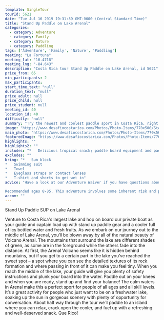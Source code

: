 ```yaml
---
template: SingleTour
tourId: 5621
date: "Tue Jul 16 2019 19:31:39 GMT-0600 (Central Standard Time)"
title: "Stand Up Paddle on Lake Arenal"
categories: 
  - category: Adventure
  - category: Family
  - category: Nature
  - category: Paddling
tags: ['Adventure', 'Family', 'Nature', 'Paddling']
meeting: "La Fortuna"
meeting_lat: "10.4718"
meeting_lng: "-84.643"
description: "Costa Rica tour Stand Up Paddle on Lake Arenal, id 5621"
price_from: 65
min_participants: 2
max_participants: 
start_time_text: "null"
duration_text: "null"
price_adult: null
price_child: null
price_student: null
meeting_id: 40
location_id: 40
difficulty: "null"
summary: "Try the newest and coolest paddle sport in Costa Rica, right on tranquil Lake Arenal with beautiful views of the colossal Arenal Volcano. Stand Up Paddling looks exactly as it sounds: you stand up on a large, wide, super buoyant board (similar to a surfboard) & use a long paddle to move yourself along. You'll feel like you're walking on water! If you're a first-timer, no worries! This activity is perfect for all adventure enth..."
image: "https://www.desafiocostarica.com/Photos/Photo-Items/770x500/Stand-Up-Paddle-on-Lake-Arenal-1529619154.jpg"
main_photo: "https://www.desafiocostarica.com/Photos/Photo-Items/770x500/Stand-Up-Paddle-on-Lake-Arenal-1529619154.jpg"
featuredImage: "https://www.desafiocostarica.com/Photos/Photo-Items/770x500/Stand-Up-Paddle-on-Lake-Arenal-1529619154.jpg"
highlights: ""
highlights2: ""
includes: "*   Delicious tropical snack; paddle board equipment and paddling instructions; guide; transport via van and boat; free WiFi in our Desafio vans"
excludes: ""
bring: "*   Sun block
*   Swimming suit
*   Towel
*   Eyeglass straps or contact lenses
*   T-shirt and shorts to get wet in"
advice: "Have a look at our Adventure Waiver if you have questions about our adventure tour policies.

Recommended ages 8-85. This adventure involves some inherent risk and physical exertion, so you must be in good physical condition without any recent surgery, heart condition, pregnancy, disability or injury. You should know how to swim and feel comfortable in water. We cannot guarantee you will not fall off of board while SUP. Desafio Adventure Company reserves the right to cancel any trip due to unsafe conditions and will only run a tour according to established company policies."
accom: ""
---
```

Stand Up Paddle SUP on Lake Arenal

Venture to Costa Rica's largest lake and hop on board our private boat as your guide and captain load up with stand up paddle gear and a cooler full of icy bottled water and fresh fruits. As we embark on our journey out to the middle of Lake Arenal, you’ll be blown away by all of the natural beauty of Volcano Arenal. The mountains that surround the lake are different shades of green, as some are in the foreground while the others fade into the distance. At first, the Arenal Volcano seems like it is hidden behind mountains, but if you get to a certain part in the lake you’ve reached the sweet spot – a spot where you can see the detailed textures of its rock formation and where passing in front of it can make you feel tiny. When you reach the middle of the lake, your guide will give you plenty of safety instructions and plunk your board into the water. Paddle out on your knees and when you are ready, stand up and find your balance! The calm waters in Arenal make this a perfect sport for people of all ages and all skill levels. It’s a great activity for people who just want to be on a freshwater lake, soaking up the sun in gorgeous scenery with plenty of opportunity for conversation. About half way through the tour we’ll paddle to an island where you can relax, crack open the cooler, and fuel up with a refreshing and well-deserved snack. Que Rico!